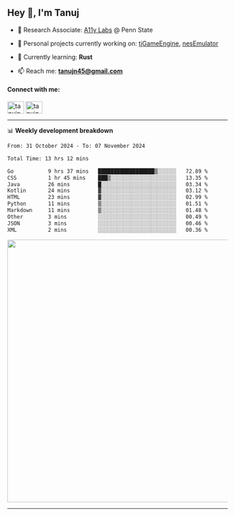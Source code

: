 <h2>Hey 👋, I'm Tanuj</h2>

- 🔬 Research Associate: [A11y Labs](https://a11y.ist.psu.edu/) @ Penn State 

- 🔭 Personal projects currently working on: [tjGameEngine](https://github.com/tanujn45/tjGameEngine), [nesEmulator](https://github.com/tanujn45/nesEmulator)

- 🌱 Currently learning: **Rust**

- 📫 Reach me: **tanujn45@gmail.com**

<h4 align="left">Connect with me:</h4>
<p align="left">
<a href="https://twitter.com/tanujn45" target="blank"><img align="center" src="https://raw.githubusercontent.com/rahuldkjain/github-profile-readme-generator/master/src/images/icons/Social/twitter.svg" alt="tanujn45" height="28" width="38" /></a>
<a href="https://linkedin.com/in/tanujn45" target="blank"><img align="center" src="https://raw.githubusercontent.com/rahuldkjain/github-profile-readme-generator/master/src/images/icons/Social/linked-in-alt.svg" alt="tanujn45" height="28" width="38" /></a>
</p>

-------

📊 **Weekly development breakdown**
<!--START_SECTION:waka-->

```txt
From: 31 October 2024 - To: 07 November 2024

Total Time: 13 hrs 12 mins

Go           9 hrs 37 mins   ██████████████████▒░░░░░░   72.89 %
CSS          1 hr 45 mins    ███▒░░░░░░░░░░░░░░░░░░░░░   13.35 %
Java         26 mins         █░░░░░░░░░░░░░░░░░░░░░░░░   03.34 %
Kotlin       24 mins         ▓░░░░░░░░░░░░░░░░░░░░░░░░   03.12 %
HTML         23 mins         ▓░░░░░░░░░░░░░░░░░░░░░░░░   02.99 %
Python       11 mins         ▒░░░░░░░░░░░░░░░░░░░░░░░░   01.51 %
Markdown     11 mins         ▒░░░░░░░░░░░░░░░░░░░░░░░░   01.48 %
Other        3 mins          ░░░░░░░░░░░░░░░░░░░░░░░░░   00.49 %
JSON         3 mins          ░░░░░░░░░░░░░░░░░░░░░░░░░   00.46 %
XML          2 mins          ░░░░░░░░░░░░░░░░░░░░░░░░░   00.36 %
```

<!--END_SECTION:waka-->

<img src="https://wakatime.com/share/@018e9abd-1aa4-4aa6-9db7-5ca3b999e810/4650b67a-98aa-46b4-b598-3d8a2451f0df.svg" width="600"/>

-------

